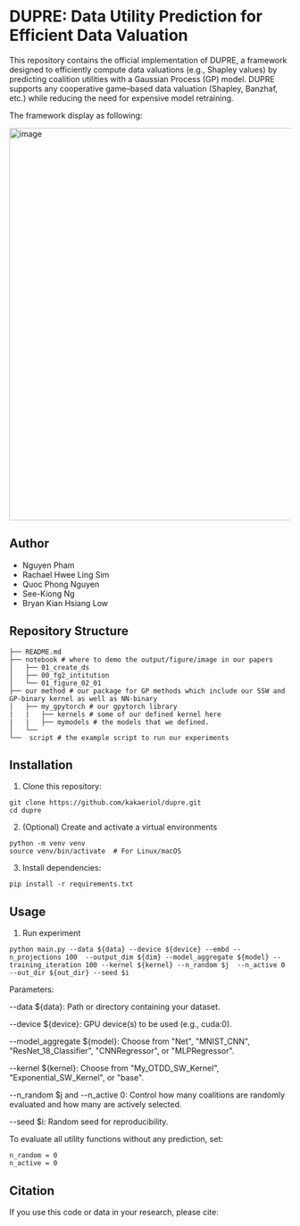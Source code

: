 # DUPRE: Data Utility Prediction for Efficient Data Valuation
This repository contains the official implementation of DUPRE, a framework designed to efficiently compute data valuations (e.g., Shapley values) by predicting coalition utilities with a Gaussian Process (GP) model. DUPRE supports any cooperative game–based data valuation (Shapley, Banzhaf, etc.) while reducing the need for expensive model retraining.

The framework display as following:


<img width="703" alt="image" src="https://github.com/user-attachments/assets/ffbf6404-7cf2-4a7c-b0a8-abf4282697a9" />


## Author
- Nguyen Pham
- Rachael Hwee Ling Sim
- Quoc Phong Nguyen
- See-Kiong Ng
- Bryan Kian Hsiang Low
## Repository Structure
```
├── README.md
├── notebook # where to demo the output/figure/image in our papers          
│   ├── 01_create_ds
│   ├── 00_fg2_intitution
│   └── 01_figure_02_01
├── our method # our package for GP methods which include our SSW and GP-binary kernel as well as NN-binary
│   ├── my_gpytorch # our gpytorch library
|   |   ├── kernels # some of our defined kernel here
|   |   ├── mymodels # the models that we defined.
│   └── 
└──  script # the example script to run our experiments                   
```
## Installation
1. Clone this repository:
```
git clone https://github.com/kakaeriol/dupre.git
cd dupre
```
2. (Optional) Create and activate a virtual environments
```
python -m venv venv
source venv/bin/activate  # For Linux/macOS
```
3. Install dependencies:
```
pip install -r requirements.txt
```
## Usage
1. Run experiment
```
python main.py --data ${data} --device ${device} --embd --n_projections 100  --output_dim ${dim} --model_aggregate ${model} --training_iteration 100 --kernel ${kernel} --n_random $j  --n_active 0 --out_dir ${out_dir} --seed $i
```


Parameters: 

--data ${data}: Path or directory containing your dataset.

--device ${device}: GPU device(s) to be used (e.g., cuda:0).

--model_aggregate ${model}: Choose from "Net", "MNIST_CNN", "ResNet_18_Classifier", "CNNRegressor", or "MLPRegressor".

--kernel ${kernel}: Choose from "My_OTDD_SW_Kernel", "Exponential_SW_Kernel", or "base".

--n_random $j and --n_active 0: Control how many coalitions are randomly evaluated and how many are actively selected.

--seed $i: Random seed for reproducibility.

To evaluate all utility functions without any prediction, set:

```
n_random = 0
n_active = 0
```
## Citation
If you use this code or data in your research, please cite:
```
```

